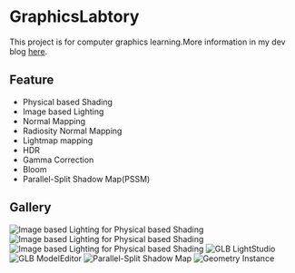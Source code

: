 # GraphicsLabtory
This project is for computer graphics learning.More information in my dev blog [here](https://blog.csdn.net/i_dovelemon/article/details/51541092v).

## Feature
- Physical based Shading
- Image based Lighting
- Normal Mapping
- Radiosity Normal Mapping
- Lightmap mapping
- HDR
- Gamma Correction
- Bloom
- Parallel-Split Shadow Map(PSSM)

## Gallery
![Image based Lighting for Physical based Shading](https://github.com/idovelemon/GraphicsLabtory/raw/master/glbcodebase/graphicslab/doc/gallery/1.jpg)
![Image based Lighting for Physical based Shading](https://github.com/idovelemon/GraphicsLabtory/raw/master/glbcodebase/graphicslab/doc/gallery/2.jpg)
![Image based Lighting for Physical based Shading](https://github.com/idovelemon/GraphicsLabtory/raw/master/glbcodebase/graphicslab/doc/gallery/3.jpg)
![GLB LightStudio](https://github.com/idovelemon/GraphicsLabtory/raw/master/glbcodebase/graphicslab/doc/gallery/4.jpg)
![GLB ModelEditor](https://github.com/idovelemon/GraphicsLabtory/raw/master/glbcodebase/graphicslab/doc/gallery/5.jpg)
![Parallel-Split Shadow Map](https://github.com/idovelemon/GraphicsLabtory/raw/master/glbcodebase/graphicslab/doc/gallery/6.jpg)
![Geometry Instance](https://github.com/idovelemon/GraphicsLabtory/raw/master/glbcodebase/graphicslab/doc/gallery/7.jpg)